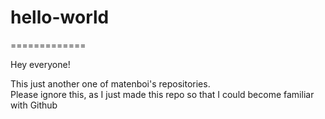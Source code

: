 # hello-world
=============

Hey everyone!

This just another one of matenboi's repositories.  
Please ignore this, as I just made this repo so that I could become familiar with Github
